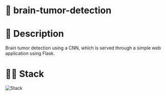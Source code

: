 # 🧠 brain-tumor-detection

# 📃 Description

Brain tumor detection using a CNN, which is served through a simple web application using Flask.

# 👨‍💻 Stack
![Stack](https://skillicons.dev/icons?i=python,tensorflow,opencv,flask)
